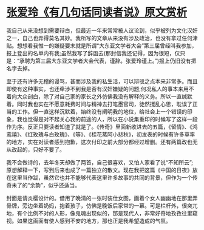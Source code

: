 # [张爱玲《有几句话同读者说》原文赏析](https://www.vrrw.net/wx/9922.html)

我自己从来没想到需要辩白，但最近一年来常常被人议论到，似乎被列为文化汉奸之一，自己也弄得莫名其妙。我所写的文章从来没有涉及政治，也没有拿过任何津贴。想想看我惟一的嫌疑要末就是所谓“大东亚文学者大会”第三届曾经叫我参加，报上登出的名单内有我;虽然我写了辞函去(那封信我还记得，因为很短，仅只是：“承聘为第三届大东亚文学者大会代表，谨辞。张爱玲谨上。”)报上仍旧没有把名字去掉。

至于还有许多无稽的谩骂，甚而涉及我的私生活，可以辩驳之点本来非常多。而且即使有这种事实，也还牵涉不到我是否有汉奸嫌疑的问题;何况私人的事本来用不着向大众剖白，除了对自己家的家长之外仿佛我没有解释的义务。所以一直缄默着。同时我也实在不愿意耗费时间与精神去打笔墨官司，徒然搅乱心思，耽误了正当的工作。但一直这样沉默着，始终没有阐明我的地位，给社会上一个错误的印象，我也觉得是对不起关心我的前途的人，所以在小说集重印的时候写了这样一段作为序。反正只要读者知道了就是了。《传奇》里面新收进去的五篇，《留情》、《鸿鸾禧》、《红玫瑰与白玫瑰》、《等》、《桂花蒸阿小悲秋》，初发表的时候有许多草率的地方，实在对读者感到抱歉，这次付印之前大部分都经过增删。还有两篇改也无从改起的，只好不要了。



我不会做诗的，去年冬天却做了两首，自己很喜欢，又怕人家看了说“不知所云”;原想解释一下，写到后来也成了一篇独立的散文。现在我把这篇《中国的日夜》放在这里当作跋，虽然它也并不能够代表这里许多故事的共同的背景，但作为一个传奇未了的“余韵”，似乎还适当。

封面是请炎樱设计的。借用了晚清的一张时装仕女图，画着个女人幽幽地在那里弄骨牌，旁边坐着奶妈，抱着孩子，仿佛是晚饭后家常的一幕。可是栏杆外，很突兀地，有个比例不对的人形，像鬼魂出现似的，那是现代人，非常好奇地孜孜往里窥视。如果这画面有使人感到不安的地方，那也正是我希望造成的气氛。

